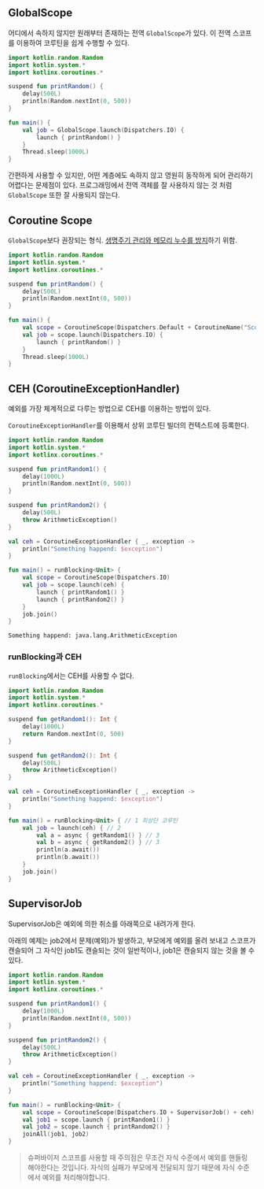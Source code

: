 ## GlobalScope

어디에서 속하지 않지만 원래부터 존재하는 전역 `GlobalScope`가 있다. 이 전역 스코프를 이용하여 코루틴을 쉽게 수행할 수 있다.

```kotlin
import kotlin.random.Random
import kotlin.system.*
import kotlinx.coroutines.*

suspend fun printRandom() {
    delay(500L)
    println(Random.nextInt(0, 500))
}

fun main() {
    val job = GlobalScope.launch(Dispatchers.IO) {
        launch { printRandom() }
    }
    Thread.sleep(1000L)
}
```

간편하게 사용할 수 있지만, 어떤 계층에도 속하지 않고 영원히 동작하게 되어 관리하기 어렵다는 문제점이 있다.
프로그래밍에서 전역 객체를 잘 사용하지 않는 것 처럼 `GlobalScope` 또한 잘 사용되지 않는다.

## Coroutine Scope

`GlobalScope`보다 권장되는 형식.
[생명주기 관리와 메모리 누수를 방지](%EC%98%88%EC%8B%9C%2FCoroutineScope_vs_GlobalScope.md)하기 위함.

```kotlin
import kotlin.random.Random
import kotlin.system.*
import kotlinx.coroutines.*

suspend fun printRandom() {
    delay(500L)
    println(Random.nextInt(0, 500))
}

fun main() {
    val scope = CoroutineScope(Dispatchers.Default + CoroutineName("Scope"))
    val job = scope.launch(Dispatchers.IO) {
        launch { printRandom() }
    }
    Thread.sleep(1000L)
}
```

## CEH (CoroutineExceptionHandler)

예외를 가장 체계적으로 다루는 방법으로 CEH를 이용하는 방법이 있다.

`CoroutineExceptionHandler`를 이용해서 상위 코루틴 빌더의 컨텍스트에 등록한다.

```kotlin
import kotlin.random.Random
import kotlin.system.*
import kotlinx.coroutines.*

suspend fun printRandom1() {
    delay(1000L)
    println(Random.nextInt(0, 500))
}

suspend fun printRandom2() {
    delay(500L)
    throw ArithmeticException()
}

val ceh = CoroutineExceptionHandler { _, exception ->
    println("Something happend: $exception")
}

fun main() = runBlocking<Unit> {
    val scope = CoroutineScope(Dispatchers.IO)
    val job = scope.launch(ceh) {
        launch { printRandom1() }
        launch { printRandom2() }
    }
    job.join()
}
```

```
Something happend: java.lang.ArithmeticException
```

### runBlocking과 CEH

`runBlocking`에서는 CEH를 사용할 수 없다.

```kotlin
import kotlin.random.Random
import kotlin.system.*
import kotlinx.coroutines.*

suspend fun getRandom1(): Int {
    delay(1000L)
    return Random.nextInt(0, 500)
}

suspend fun getRandom2(): Int {
    delay(500L)
    throw ArithmeticException()
}

val ceh = CoroutineExceptionHandler { _, exception ->
    println("Something happend: $exception")
}

fun main() = runBlocking<Unit> { // 1 최상단 코루틴
    val job = launch(ceh) { // 2
        val a = async { getRandom1() } // 3
        val b = async { getRandom2() } // 3
        println(a.await())
        println(b.await())
    }
    job.join()
}
```

## SupervisorJob

SupervisorJob은 예외에 의한 취소를 아래쪽으로 내려가게 한다.

아래의 예제는 job2에서 문제(예외)가 발생하고, 부모에게 예외를 올려 보내고 스코프가 캔슬되어 그 자식인 job1도 캔슬되는 것이 일반적이나, job1은 캔슬되지 않는 것을 볼 수 있다.

```kotlin
import kotlin.random.Random
import kotlin.system.*
import kotlinx.coroutines.*

suspend fun printRandom1() {
    delay(1000L)
    println(Random.nextInt(0, 500))
}

suspend fun printRandom2() {
    delay(500L)
    throw ArithmeticException()
}

val ceh = CoroutineExceptionHandler { _, exception ->
    println("Something happend: $exception")
}

fun main() = runBlocking<Unit> {
    val scope = CoroutineScope(Dispatchers.IO + SupervisorJob() + ceh)
    val job1 = scope.launch { printRandom1() }
    val job2 = scope.launch { printRandom2() }
    joinAll(job1, job2)
}
```

> 슈퍼바이저 스코프를 사용할 때 주의점은 무조건 자식 수준에서 예외를 핸들링 해야한다는 것입니다. 자식의 실패가 부모에게 전달되지 않기 때문에 자식 수준에서 예외를 처리해야합니다.